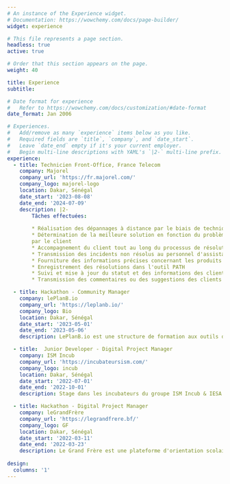 ```yaml
---
# An instance of the Experience widget.
# Documentation: https://wowchemy.com/docs/page-builder/
widget: experience

# This file represents a page section.
headless: true
active: true

# Order that this section appears on the page.
weight: 40

title: Experience
subtitle:

# Date format for experience
#   Refer to https://wowchemy.com/docs/customization/#date-format
date_format: Jan 2006

# Experiences.
#   Add/remove as many `experience` items below as you like.
#   Required fields are `title`, `company`, and `date_start`.
#   Leave `date_end` empty if it's your current employer.
#   Begin multi-line descriptions with YAML's `|2-` multi-line prefix.
experience:
  - title: Technicien Front-Office, France Telecom
    company: Majorel
    company_url: 'https://fr.majorel.com/'
    company_logo: majorel-logo
    location: Dakar, Sénégal
    date_start: '2023-08-08'
    date_end: '2024-07-09'
    description: |2-
        Tâches effectuées:
        
        * Réalisation des dépannages à distance par le biais de techniques et diagnostic et des questions pertinentes
        * Détermination de la meilleure solution en fonction du problème et des précisions fournies
        par le client
        * Accompagnement du client tout au long du processus de résolution de problème
        * Transmission des incidents non résolus au personnel d'assistance du niveau supérieur
        * Fourniture des informations précises concernant les produits ou les services de France Télécom
        * Enregistrement des résolutions dans l'outil PATH
        * Suivi et mise à jour du statut et des informations des clients
        * Transmission des commentaires ou des suggestions des clients à l'équipe interne compétente

  - title: Hackathon - Community Manager
    company: lePlanB.io
    company_url: 'https://leplanb.io/'
    company_logo: Bio
    location: Dakar, Sénégal
    date_start: '2023-05-01'
    date_end: '2023-05-06'
    description: LePlanB.io est une structure de formation aux outils de programmation visuelle nécessitant peu de connaissances techniques (No-Code) dont les missions sont Renforcer l'employabilité, faciliter la création d'entreprise, accélérer la transformation digitale. Lors d'un Hackathon organisé au sein du groupe ISM, mon équipe et moi avons résolu les problèmes soumis par l'entreprise.

  - title:  Junior Developer - Digital Project Manager
    company: ISM Incub
    company_url: 'https://incubateursism.com/'
    company_logo: incub
    location: Dakar, Sénégal
    date_start: '2022-07-01'
    date_end: '2022-10-01'
    description: Stage dans les incubateurs du groupe ISM Incub & IESA mes principales missions ont été la mise en place d'une stratégie de communication et la refonte du site internet.

  - title: Hackathon - Digital Project Manager
    company: leGrandFrère
    company_url: 'https://legrandfrere.bf/'
    company_logo: GF
    location: Dakar, Sénégal
    date_start: '2022-03-11'
    date_end: '2022-03-23'
    description: Le Grand Frère est une plateforme d'orientation scolaire et professionnelle qui fournit aux lycéens, étudiants, professionnels et parents toutes les informations sur la vie post-bac et universitaire au Burkina Faso. Lors d'un Hackathon organisé au sein du groupe ISM, mon équipe et moi-même avons résolu les problèmes soumis par l'entreprise, allant de l'extension du territoire au Sénégal, à un prototypage de la refonte du site.
 
design:
  columns: '1'
---
```

